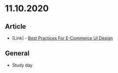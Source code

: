 # 11.10.2020

## Article

- \[Link\] - [Best Practices For E-Commerce UI Design](https://www.smashingmagazine.com/2020/11/best-practices-ecommerce-ui-design/)

## General

- Study day
